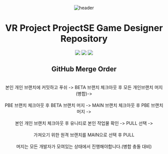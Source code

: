 <div align="center">

![header](https://capsule-render.vercel.app/api?type=waving&height=300&color=gradient&text=Project%20SE)
<h1>VR Project ProjectSE Game Designer Repository</h1>
<p align="center">
  <img src="https://img.shields.io/badge/Unity-000000?style=for-the-badge&logo=unity&logoColor=white"/>
  <img src="https://img.shields.io/badge/Team_Project-FF4154?style=for-the-badge&logo=git&logoColor=white"/>
  <img src="https://img.shields.io/badge/Game_Development-4B32C3?style=for-the-badge&logo=gamemaker&logoColor=white"/>
</p>

<h2>GitHub Merge Order</h2>
<br>본인 개인 브랜치에 커밋하고 푸쉬 -> BETA 브랜치 체크아웃 후 모든 개인브랜치 머지(병합)-></br>
<br>PBE 브랜치 체크아웃 후 BETA 브랜치 머지 -> MAIN 브랜치 체크아웃 후 PBE 브랜치 머지 -></br>
<br>본인 개인 브랜치 체크아웃 후 유니티로 본인 작업물 확인 -> PULL 선택 -></br>
<br>가져오기 위한 원격 브랜치를 MAIN으로 선택 후 PULL</br>
<br>머지는 모든 개발자가 모여있는 상태에서 진행해야합니다.(병합 충돌 대비)</br>
